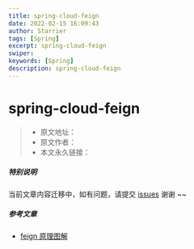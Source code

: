 ```yaml
---
title: spring-cloud-feign
date: 2022-02-15 16:09:43
author: Starrier
tags: [Spring]
excerpt: spring-cloud-feign
swiper:
keywords: [Spring]
description: spring-cloud-feign
---
```


# spring-cloud-feign

> * 原文地址：[]()
> * 原文作者：[]()
> * 本文永久链接：[]()

##### **特别说明**

当前文章内容迁移中，如有问题，请提交 [issues](https://github.com/Starrier/starrier.github.io/issues) 谢谢 ~~

##### 参考文章

- [feign 原理图解](https://www.cnblogs.com/crazymakercircle/p/11965726.html)
